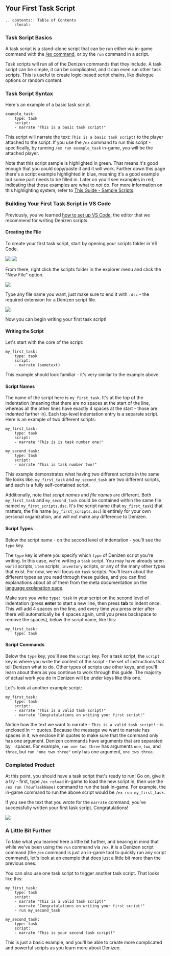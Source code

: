 Your First Task Script
----------------------

```eval_rst
.. contents:: Table of Contents
    :local:
```

### Task Script Basics

A task script is a stand-alone script that can be run either via in-game command with the [/ex command](/guides/first-steps/ex-command), or by the `run` command in a script.

Task scripts will run all of the Denizen commands that they include. A task script can be simple, it can be complicated, and it can even run other task scripts. This is useful to create logic-based script chains, like dialogue options or random content.

### Task Script Syntax

Here's an example of a basic task script.

```dscript_green
example_task:
    type: task
    script:
    - narrate "This is a basic task script!"
```

This script will narrate the text: `This is a basic task script!` to the player attached to the script. If you use the `/ex` command to run this script - specifically, by running `/ex run example_task` in-game, *you* will be the attached player.

Note that this script sample is highlighted in green. That means it's good enough that you could copy/paste it and it will work. Farther down this page there's a script example highlighted in blue, meaning it's a good example but some part needs to be filled in. Later on you'll see examples in red, indicating that those examples are what to *not* do. For more information on this highlighting system, refer to [This Guide - Sample Scripts](/guides/this-guide/sample-scripts).

### Building Your First Task Script in VS Code

Previously, you've learned [how to set up VS Code](/guides/first-steps/script-editor), the editor that we recommend for writing Denizen scripts.

#### Creating the File

To create your first task script, start by opening your scripts folder in VS Code.

![](https://i.alexgoodwin.media/i/denizen_guide/548218.png)
![](https://i.alexgoodwin.media/i/denizen_guide/d2810b.png)

From there, right click the scripts folder in the explorer menu and click the "New File" option.

![](https://i.alexgoodwin.media/i/denizen_guide/5fad5b.png)

Type any file name you want, just make sure to end it with `.dsc` - the required extension for a Denizen script file.

![](https://i.alexgoodwin.media/i/denizen_guide/e3ec76.png)

Now you can begin writing your first task script!

#### Writing the Script

Let's start with the core of the script:

```dscript_blue
my_first_task:
    type: task
    script:
    - narrate (sometext)
```

This example should look familiar - it's very similar to the example above.

#### Script Names

The name of the script here is `my_first_task`. It's at the top of the indentation <span class="parens">(meaning that there are no spaces at the start of the line, whereas all the other lines have exactly 4 spaces at the start - those are indented farther in)</span>. Each top-level indentation entry is a separate script. Here is an example of two different scripts:

```dscript_green
my_first_task:
    type: task
    script:
    - narrate "This is is task number one!"

my_second_task:
    type: task
    script:
    - narrate "This is task number two!"
```

This example demonstrates what having two different scripts in the same file looks like. `my_first_task` and `my_second_task` are two different scripts, and each is a fully self-contained script.

Additionally, note that *script names* and *file names* are different. Both `my_first_task` and `my_second_task` could be contained within the same file named `my_first_scripts.dsc`. It's the script name <span class="parens">(that `my_first_task`)</span> that matters, the file name <span class="parens">(`my_first_scripts.dsc`)</span> is entirely for your own personal organization, and will not make any difference to Denizen.

#### Script Types

Below the script name - on the second level of indentation - you'll see the `type` key.

The `type` key is where you specify which `type` of Denizen script you're writing. In this case, we're writing a `task` script. You may have already seen `world` scripts, `item` scripts, `inventory` scripts, or any of the many other types that exist. For now, we will focus on `task` scripts. You'll learn about the different types as you read through these guides, and you can find explanations about all of them from the meta documentation on the [language explanation page](https://one.denizenscript.com/denizen/lngs/container).

Make sure you write `type: task` in your script on the second level of indentation <span class="parens">(press **enter** to start a new line, then press **tab** to indent once. This will add 4 spaces on the line, and every time you press enter after there will automatically be 4 spaces again, until you press backspace to remove the spaces)</span>, below the script name, like this:

```dscript_blue
my_first_task:
    type: task
```

#### Script Commands

Below the `type` key, you'll see the `script` key. For a task script, the `script` key is where you write the content of the script - the set of instructions that tell Denizen what to do. Other types of scripts use other keys, and you'll learn about them as you continue to work through this guide. The majority of actual work you do in Denizen will be under keys like this one.

Let's look at another example script:

```dscript_green
my_first_task:
    type: task
    script:
    - narrate "This is a valid task script!"
    - narrate "Congratulations on writing your first script!"
```

Notice how the text we want to narrate - `This is a valid task script!` - is enclosed in `""` quotes. Because the message we want to narrate has ` ` spaces in it, we enclose it in quotes to make sure that the command only has one argument. Denizen commands have arguments that are separated by ` ` spaces. For example, `run one two three` has arguments `one`, `two`, and `three`, but `run "one two three"` only has one argument, `one two three`.

### Completed Product

At this point, you should have a task script that's ready to run! Go on, give it a try - first, type `/ex reload` in-game to load the new script in, then use the `/ex run (YourTaskName)` command to run the task in-game. For example, the in-game command to run the above script would be `/ex run my_first_task`.

If you see the text that you wrote for the `narrate` command, you've successfully written your first task script. Congratulations!

![](https://i.alexgoodwin.media/i/denizen_guide/831e94.png)

### A Little Bit Further

To take what you learned here a little bit further, and bearing in mind that while we've been using the `run` command via `/ex`, it is a Denizen script command <span class="parens">(the `/ex` command is just an in-game tool to quickly run any script command)</span>, let's look at an example that does just a little bit more than the previous ones.

You can also use one task script to trigger another task script. That looks like this:

```dscript_green
my_first_task:
    type: task
    script:
    - narrate "This is a valid task script!"
    - narrate "Congratulations on writing your first script!"
    - run my_second_task

my_second_task:
    type: task
    script:
    - narrate "This is your second task script!"
```

This is just a basic example, and you'll be able to create more complicated and powerful scripts as you learn more about Denizen.

